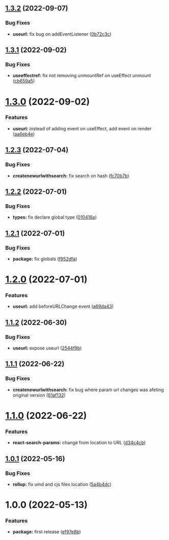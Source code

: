 ## [1.3.2](https://github.com/resourge/react-search-params/compare/v1.3.1...v1.3.2) (2022-09-07)


### Bug Fixes

* **useurl:** fix bug on addEventListener ([0b72c3c](https://github.com/resourge/react-search-params/commit/0b72c3c662312a6233368ee0595af4a8d74be826))

## [1.3.1](https://github.com/resourge/react-search-params/compare/v1.3.0...v1.3.1) (2022-09-02)


### Bug Fixes

* **useeffectref:** fix not removing unmountRef on useEffect unmount ([cb659a5](https://github.com/resourge/react-search-params/commit/cb659a580857845f315024078b62e2502d936948))

# [1.3.0](https://github.com/resourge/react-search-params/compare/v1.2.3...v1.3.0) (2022-09-02)


### Features

* **useurl:** instead of adding event on useEffect, add event on render ([aa6eb4e](https://github.com/resourge/react-search-params/commit/aa6eb4ecca726709c19f10439b001cabe0ebc83c))

## [1.2.3](https://github.com/resourge/react-search-params/compare/v1.2.2...v1.2.3) (2022-07-04)


### Bug Fixes

* **createnewurlwithsearch:** fix search on hash ([fc70b7b](https://github.com/resourge/react-search-params/commit/fc70b7bdfad6d31cc132ec0471ba12365818a918))

## [1.2.2](https://github.com/resourge/react-search-params/compare/v1.2.1...v1.2.2) (2022-07-01)


### Bug Fixes

* **types:** fix declare global type ([010416a](https://github.com/resourge/react-search-params/commit/010416a95b2e88e0a2960e12c106f5362e692594))

## [1.2.1](https://github.com/resourge/react-search-params/compare/v1.2.0...v1.2.1) (2022-07-01)


### Bug Fixes

* **package:** fix globals ([f952dfa](https://github.com/resourge/react-search-params/commit/f952dfa60d70252bc3912e24c851609ed58a411d))

# [1.2.0](https://github.com/resourge/react-search-params/compare/v1.1.2...v1.2.0) (2022-07-01)


### Features

* **useurl:** add beforeURLChange event ([a69da43](https://github.com/resourge/react-search-params/commit/a69da4357358e2b6c5c4db27566d3805f7f544cb))

## [1.1.2](https://github.com/resourge/react-search-params/compare/v1.1.1...v1.1.2) (2022-06-30)


### Bug Fixes

* **useurl:** expose useurl ([2544f9b](https://github.com/resourge/react-search-params/commit/2544f9bae8812fc5b5e5d3d2d1320cdb98510e0e))

## [1.1.1](https://github.com/resourge/react-search-params/compare/v1.1.0...v1.1.1) (2022-06-22)


### Bug Fixes

* **createnewurlwithsearch:** fix bug where param url changes was afeting original version ([61af132](https://github.com/resourge/react-search-params/commit/61af1326348b2cc2aff6cf0e99ca6a349b95c05f))

# [1.1.0](https://github.com/resourge/react-search-params/compare/v1.0.1...v1.1.0) (2022-06-22)


### Features

* **react-search-params:** change from location to URL ([d34c4cb](https://github.com/resourge/react-search-params/commit/d34c4cb2e4a27f62b04388cd64a7380db861cc1d))

## [1.0.1](https://github.com/resourge/react-search-params/compare/v1.0.0...v1.0.1) (2022-05-16)


### Bug Fixes

* **rollup:** fix umd and cjs files location ([5a4b4dc](https://github.com/resourge/react-search-params/commit/5a4b4dc90f60b2032d29d0c9d882fa630cc2a109))

# 1.0.0 (2022-05-13)


### Features

* **package:** first release ([ef97e8b](https://github.com/resourge/react-search-params/commit/ef97e8bea93b82dff9aa96a2739592c515a94785))
